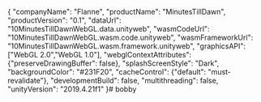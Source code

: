 {
"companyName": "Flanne",
"productName": "MinutesTillDawn",
"productVersion": "0.1",
"dataUrl": "10MinutesTillDawnWebGL.data.unityweb",
"wasmCodeUrl": "10MinutesTillDawnWebGL.wasm.code.unityweb",
"wasmFrameworkUrl": "10MinutesTillDawnWebGL.wasm.framework.unityweb",
"graphicsAPI": ["WebGL 2.0","WebGL 1.0"],
"webglContextAttributes": {"preserveDrawingBuffer": false},
"splashScreenStyle": "Dark",
"backgroundColor": "#231F20",
"cacheControl": {"default": "must-revalidate"},
"developmentBuild": false,
"multithreading": false,
"unityVersion": "2019.4.21f1"
}# bobby
